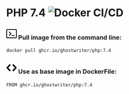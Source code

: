 # PHP 7.4 ![Docker CI/CD](https://github.com/ghostwriter/php/workflows/Docker%20CI/CD/badge.svg?branch=7.4)

### ![Terminal](icons/terminal.svg) Pull image from the command line:

```
docker pull ghcr.io/ghostwriter/php:7.4
```

### ![Code](icons/code.svg) Use as base image in DockerFile:

```
FROM ghcr.io/ghostwriter/php:7.4
```
